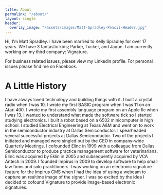 ```yaml
---
title: About
permalink: "/about/"
layout: single
header:
  overlay_image: "/assets/images/Matt-Spradley-Pencil-Header.jpg"
---
```


Hi, I'm Matt Spradley. I have been married to Kelly Spradley for over 17 years. We have 3 fantastic kids; Parker, Tucker, and Jaque. I am currently working on my third company: Vignature.

For business related issues, please view my Linkedin profile. For personal issues please find me on Facebook.

# A Little History
I have always loved technology and building things with it. I built a crystal radio when I was 10. I wrote my first BASIC program when I was 11 on an Atari 400. I wrote my first assembly language program on an Apple IIe when I was 13. I wanted to understand what made the software tick so I started studying electronics. I built a robot based on a 6502 minicomputer in high school.
I studied Electrical Engineering at Texas A&M and went on to work in the semiconductor industry at Dallas Semiconductor. I spearheaded several successful projects at Dallas Semiconductor. Two of the projects I initiated and managed were singled out by the CEO in company-wide Quarterly Meetings.
I cofounded Elinc in 1999 with a colleague from Dallas Semiconductor to produce practice management software for veterinarians. Elinc was acquired by Eklin in 2005 and subsequently acquired by VCA Antech in 2009.
I founded Impirus in 2009 to develop software to help small law firms and solo practitioners. I was working on an electronic signature feature for the Impirus CMS when I had the idea of using a webcam to capture an realtime image of the signer. I was so excited by the idea I decided to cofound Vignature to provide image-based electronic signatures.
